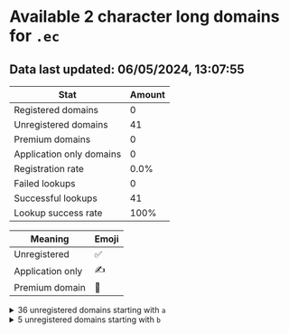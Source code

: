 # Available 2 character long domains for `.ec`

## Data last updated: 06/05/2024, 13:07:55

|Stat|Amount|
|--|--|
|Registered domains|0|
|Unregistered domains|41|
|Premium domains|0|
|Application only domains|0|
|Registration rate|0.0%|
|Failed lookups|0|
|Successful lookups|41|
|Lookup success rate|100%|


|Meaning|Emoji|
|--|--|
|Unregistered|:white_check_mark:|
|Application only|:writing_hand:|
|Premium domain|:gem:|

<details>
<summary>36 unregistered domains starting with <bold><code>a</code></bold></summary>

|Type|Domain|
|--|--|
|:white_check_mark:|`a0.ec`|
|:white_check_mark:|`a1.ec`|
|:white_check_mark:|`a2.ec`|
|:white_check_mark:|`a3.ec`|
|:white_check_mark:|`a4.ec`|
|:white_check_mark:|`a5.ec`|
|:white_check_mark:|`a6.ec`|
|:white_check_mark:|`a7.ec`|
|:white_check_mark:|`a8.ec`|
|:white_check_mark:|`a9.ec`|
|:white_check_mark:|`aa.ec`|
|:white_check_mark:|`ab.ec`|
|:white_check_mark:|`ac.ec`|
|:white_check_mark:|`ad.ec`|
|:white_check_mark:|`ae.ec`|
|:white_check_mark:|`af.ec`|
|:white_check_mark:|`ag.ec`|
|:white_check_mark:|`ah.ec`|
|:white_check_mark:|`ai.ec`|
|:white_check_mark:|`aj.ec`|
|:white_check_mark:|`ak.ec`|
|:white_check_mark:|`al.ec`|
|:white_check_mark:|`am.ec`|
|:white_check_mark:|`an.ec`|
|:white_check_mark:|`ao.ec`|
|:white_check_mark:|`ap.ec`|
|:white_check_mark:|`aq.ec`|
|:white_check_mark:|`ar.ec`|
|:white_check_mark:|`as.ec`|
|:white_check_mark:|`at.ec`|
|:white_check_mark:|`au.ec`|
|:white_check_mark:|`av.ec`|
|:white_check_mark:|`aw.ec`|
|:white_check_mark:|`ax.ec`|
|:white_check_mark:|`ay.ec`|
|:white_check_mark:|`az.ec`|
</details>
<details>
<summary>5 unregistered domains starting with <bold><code>b</code></bold></summary>

|Type|Domain|
|--|--|
|:white_check_mark:|`ba.ec`|
|:white_check_mark:|`bb.ec`|
|:white_check_mark:|`bc.ec`|
|:white_check_mark:|`bd.ec`|
|:white_check_mark:|`be.ec`|
</details>